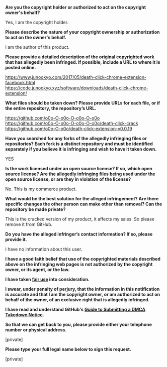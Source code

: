 **Are you the copyright holder or authorized to act on the copyright owner's behalf?**

Yes, I am the copyright holder.

**Please describe the nature of your copyright ownership or authorization to act on the owner's behalf.**

I am the author of this product.

**Please provide a detailed description of the original copyrighted work that has allegedly been infringed. If possible, include a URL to where it is posted online.**

https://www.junookyo.com/2017/05/death-click-chrome-extension-facebook.html  
https://code.junookyo.xyz/software/downloads/death-click-chrome-extension/

**What files should be taken down? Please provide URLs for each file, or if the entire repository, the repository’s URL.**

https://github.com/o0o-O-o0o-O-o0o-O-o0o  
https://github.com/o0o-O-o0o-O-o0o-O-o0o/death-click-crack  
https://github.com/o0o-O-o0o/death-click-extension-v0.0.19

**Have you searched for any forks of the allegedly infringing files or repositories? Each fork is a distinct repository and must be identified separately if you believe it is infringing and wish to have it taken down.**

YES

**Is the work licensed under an open source license? If so, which open source license? Are the allegedly infringing files being used under the open source license, or are they in violation of the license?**

No. This is my commerce product.

**What would be the best solution for the alleged infringement? Are there specific changes the other person can make other than removal? Can the repository be made private?**

This is the cracked version of my product, it affects my sales. So please remove it from GitHub.

**Do you have the alleged infringer’s contact information? If so, please provide it.**

I have no information about this user.

**I have a good faith belief that use of the copyrighted materials described above on the infringing web pages is not authorized by the copyright owner, or its agent, or the law.**

**I have taken <a href="https://www.lumendatabase.org/topics/22">fair use</a> into consideration.**

**I swear, under penalty of perjury, that the information in this notification is accurate and that I am the copyright owner, or am authorized to act on behalf of the owner, of an exclusive right that is allegedly infringed.**

**I have read and understand GitHub's <a href="https://help.github.com/articles/guide-to-submitting-a-dmca-takedown-notice/">Guide to Submitting a DMCA Takedown Notice</a>.**

**So that we can get back to you, please provide either your telephone number or physical address.**

[private]

**Please type your full legal name below to sign this request.**

[private]
